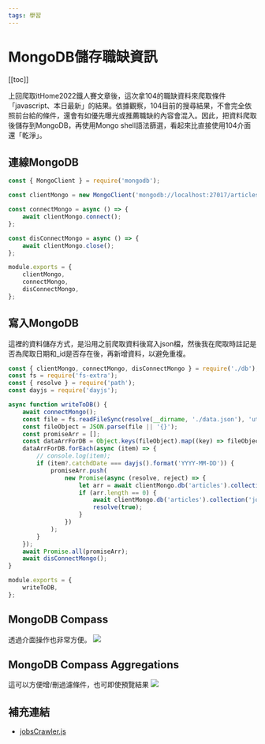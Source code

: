 ```yaml
---
tags: 學習
---
```


# MongoDB儲存職缺資訊

[[toc]]

上回爬取itHome2022鐵人賽文章後，這次拿104的職缺資料來爬取條件「javascript、本日最新」的結果。依據觀察，104目前的搜尋結果，不會完全依照前台給的條件，還會有如優先曝光或推薦職缺的內容會混入。因此，把資料爬取後儲存到MongoDB，再使用Mongo shell語法篩選，看起來比直接使用104介面還「乾淨」。

## 連線MongoDB

```javascript
const { MongoClient } = require('mongodb');

const clientMongo = new MongoClient('mongodb://localhost:27017/articles');

const connectMongo = async () => {
    await clientMongo.connect();
};

const disConnectMongo = async () => {
    await clientMongo.close();
};

module.exports = {
    clientMongo,
    connectMongo,
    disConnectMongo,
};


```

## 寫入MongoDB

這裡的資料儲存方式，是沿用之前爬取資料後寫入json檔，然後我在爬取時註記是否為爬取日期和_id是否存在後，再新增資料，以避免重複。

```javascript
const { clientMongo, connectMongo, disConnectMongo } = require('./db');
const fs = require('fs-extra');
const { resolve } = require('path');
const dayjs = require('dayjs');

async function writeToDB() {
    await connectMongo();
    const file = fs.readFileSync(resolve(__dirname, './data.json'), 'utf-8');
    const fileObject = JSON.parse(file || '{}');
    const promiseArr = [];
    const dataArrForDB = Object.keys(fileObject).map((key) => fileObject[key]) || [];
    dataArrForDB.forEach(async (item) => {
        // console.log(item);
        if (item?.catchdDate === dayjs().format('YYYY-MM-DD')) {
            promiseArr.push(
                new Promise(async (resolve, reject) => {
                    let arr = await clientMongo.db('articles').collection('jobs').find({ _id: item._id }).toArray();
                    if (arr.length == 0) {
                        await clientMongo.db('articles').collection('jobs').insertOne(item);
                        resolve(true);
                    }
                })
            );
        }
    });
    await Promise.all(promiseArr);
    await disConnectMongo();
}

module.exports = {
    writeToDB,
};

```

## MongoDB Compass 
透過介面操作也非常方便。
![](https://i.imgur.com/WxYaVXB.png)

## MongoDB Compass Aggregations
這可以方便增/刪過濾條件，也可即使預覽結果
![](https://i.imgur.com/DMNgmjp.png)


## 補充連結
- [jobsCrawler.js](https://github.com/lian0103/nodeServices/blob/main/services/jobsCrawler.js)
